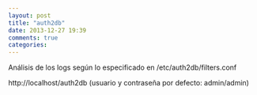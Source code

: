```yaml
---
layout: post
title: "auth2db"
date: 2013-12-27 19:39
comments: true
categories: 
---
```

Análisis de los logs según lo especificado en /etc/auth2db/filters.conf

http://localhost/auth2db  (usuario y contraseña por defecto: admin/admin)

